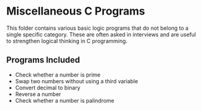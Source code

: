 # Miscellaneous C Programs

This folder contains various basic logic programs that do not belong to a single specific category. These are often asked in interviews and are useful to strengthen logical thinking in C programming.

## Programs Included
- Check whether a number is prime
- Swap two numbers without using a third variable
- Convert decimal to binary
- Reverse a number
- Check whether a number is palindrome
